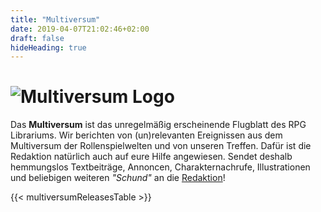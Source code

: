 ```yaml
---
title: "Multiversum"
date: 2019-04-07T21:02:46+02:00
draft: false
hideHeading: true
---
```


# ![Multiversum Logo](/img/multiversum.svg)

Das **Multiversum** ist das unregelmäßig erscheinende Flugblatt des RPG Librariums.
Wir berichten von (un)relevanten Ereignissen aus dem Multiversum der Rollenspielwelten und von unseren Treffen.
Dafür ist die Redaktion natürlich auch auf eure Hilfe angewiesen.
Sendet deshalb hemmungslos Textbeiträge, Annoncen, Charakternachrufe, Illustrationen und beliebigen weiteren *"Schund"* an die [Redaktion](mailto:multiversum@rpg-librarium.de)!


{{< multiversumReleasesTable >}}
